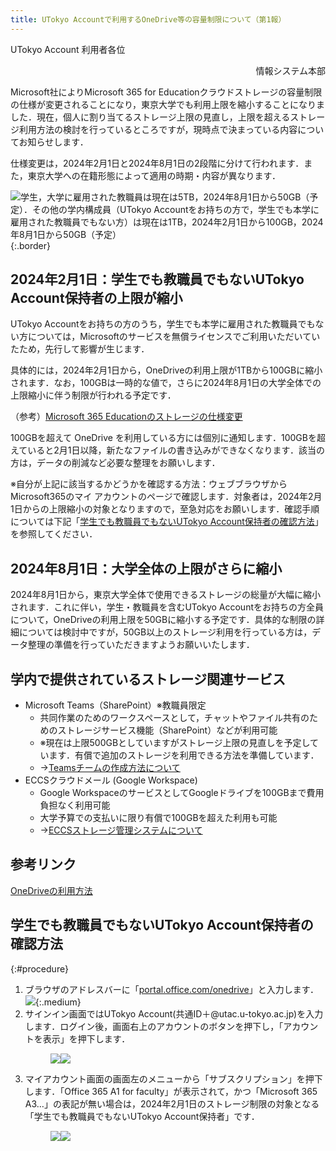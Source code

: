 ```yaml
---
title: UTokyo Accountで利用するOneDrive等の容量制限について（第1報）
---
```


UTokyo Account 利用者各位

<div style="text-align: right;">情報システム本部</div>

Microsoft社によりMicrosoft 365 for Educationクラウドストレージの容量制限の仕様が変更されることになり，東京大学でも利用上限を縮小することになりました．現在，個人に割り当てるストレージ上限の見直し，上限を超えるストレージ利用方法の検討を行っているところですが，現時点で決まっている内容についてお知らせします．

仕様変更は，2024年2月1日と2024年8月1日の2段階に分けて行われます．また，東京大学への在籍形態によって適用の時期・内容が異なります．

![学生，大学に雇用された教職員は現在は5TB，2024年8月1日から50GB（予定）．その他の学内構成員（UTokyo Accountをお持ちの方で，学生でも本学に雇用された教職員でもない方）は現在は1TB，2024年2月1日から100GB，2024年8月1日から50GB（予定）](overview_figure.png){:.border}

## 2024年2月1日：学生でも教職員でもないUTokyo Account保持者の上限が縮小

UTokyo Accountをお持ちの方のうち，学生でも本学に雇用された教職員でもない方については，Microsoftのサービスを無償ライセンスでご利用いただいていたため，先行して影響が生じます．

具体的には，2024年2月1日から，OneDriveの利用上限が1TBから100GBに縮小されます．なお，100GBは一時的な値で，さらに2024年8月1日の大学全体での上限縮小に伴う制限が行われる予定です．

（参考）[Microsoft 365 Educationのストレージの仕様変更](https://www.microsoft.com/ja-jp/education/products/microsoft-365-storage-options)

100GBを超えて OneDrive を利用している方には個別に通知します．100GBを超えていると2月1日以降，新たなファイルの書き込みができなくなります．該当の方は，データの削減など必要な整理をお願いします．

※自分が上記に該当するかどうかを確認する方法：ウェブブラウザからMicrosoft365のマイ アカウントのページで確認します．対象者は，2024年2月1日からの上限縮小の対象となりますので，至急対応をお願いします．確認手順については下記「[学生でも教職員でもないUTokyo Account保持者の確認方法](#procedure)」を参照してください．

## 2024年8月1日：大学全体の上限がさらに縮小

2024年8月1日から，東京大学全体で使用できるストレージの総量が大幅に縮小されます．これに伴い，学生・教職員を含むUTokyo Accountをお持ちの方全員について，OneDriveの利用上限を50GBに縮小する予定です．具体的な制限の詳細については検討中ですが，50GB以上のストレージ利用を行っている方は，データ整理の準備を行っていただきますようお願いいたします．

## 学内で提供されているストレージ関連サービス

- Microsoft Teams（SharePoint）※教職員限定
    - 共同作業のためのワークスペースとして，チャットやファイル共有のためのストレージサービス機能（SharePoint）などが利用可能
    - ※現在は上限500GBとしていますがストレージ上限の見直しを予定しています．有償で追加のストレージを利用できる方法を準備しています．
    - →[Teamsチームの作成方法について](https://univtokyo.sharepoint.com/sites/utokyoportal/wiki/d/IT_Tool_020.aspx)
- ECCSクラウドメール (Google Workspace)
    - Google WorkspaceのサービスとしてGoogleドライブを100GBまで費用負担なく利用可能
    - 大学予算での支払いに限り有償で100GBを超えた利用も可能
    - →[ECCSストレージ管理システムについて](https://www.ecc.u-tokyo.ac.jp/storage_mgt/index.html)

## 参考リンク

[OneDriveの利用方法](https://utelecon.adm.u-tokyo.ac.jp/microsoft/onedrive/)

## 学生でも教職員でもないUTokyo Account保持者の確認方法
{:#procedure}

1. ブラウザのアドレスバーに「[portal.office.com/onedrive](https://portal.office.com/onedrive)」と入力します．
    ![](url.png){:.medium}
1. サインイン画面ではUTokyo Account(共通ID＋@utac.u-tokyo.ac.jp)を入力します．ログイン後，画面右上のアカウントのボタンを押下し，「アカウントを表示」を押下します．
    <figure class="gallery"><img src="sign_in.png"><img src="account.png"></figure>
1. マイアカウント画面の画面左のメニューから「サブスクリプション」を押下します．「Office 365 A1 for faculty」が表示されて，かつ「Microsoft 365 A3…」の表記が無い場合は，2024年2月1日のストレージ制限の対象となる「学生でも教職員でもないUTokyo Account保持者」です．
    <figure class="gallery"><img src="account_menu.png"><img src="subscription.png"></figure>
